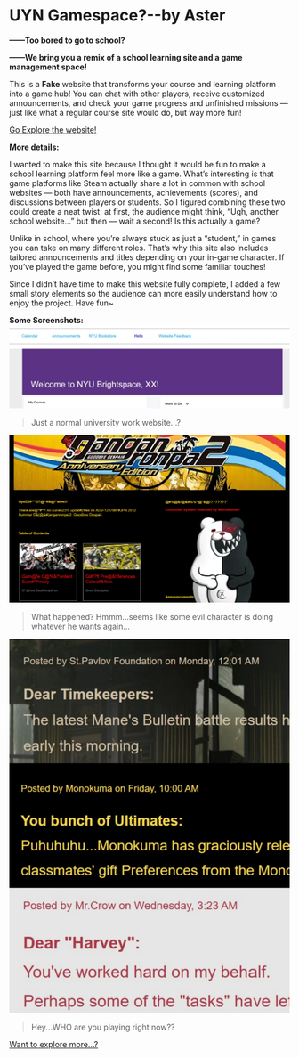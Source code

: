 # UYN Gamespace?--by Aster
**——Too bored to go to school?**

**——We bring you a remix of a school learning site and a game management space!**

This is a **Fake** website that transforms your course and learning platform into a game hub! You can chat with other players, receive customized announcements, and check your game progress and unfinished missions — just like what a regular course site would do, but way more fun!

[Go Explore the website!](https://aster1026.github.io/Comlab-Code/ShanzhaiWebsite/)

**More details:**

I wanted to make this site because I thought it would be fun to make a school learning platform feel more like a game. What’s interesting is that game platforms like Steam actually share a lot in common with school websites — both have announcements, achievements (scores), and discussions between players or students.
So I figured combining these two could create a neat twist: at first, the audience might think, “Ugh, another school website…” but then — wait a second! Is this actually a game?

Unlike in school, where you’re always stuck as just a “student,” in games you can take on many different roles. That’s why this site also includes tailored announcements and titles depending on your in-game character.
If you’ve played the game before, you might find some familiar touches!

Since I didn’t have time to make this website fully complete, I added a few small story elements so the audience can more easily understand how to enjoy the project.
Have fun~

**Some Screenshots:**
![1](assets/screenshotw1.jpg)
>Just a normal university work website...?


![2](assets/screenshot2.jpg)
>What happened? Hmmm...seems like some evil character is doing whatever he wants again...

![3](assets/screenshot3.jpg)
>Hey...WHO are you playing right now??

[Want to explore more...?](https://aster1026.github.io/Comlab-Code/ShanzhaiWebsite/)